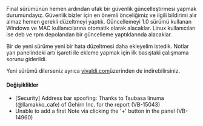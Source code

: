 Final sürümünün hemen ardından ufak bir güvenlik güncelleştirmesi yapmak durumundayız. Güvenlik bizler için en önemli önceliğimiz ve ilgili bildirimi alır almaz hemen gerekli düzeltmeyi yaptık. Güncellemeyi 1.0 sürümü kullanan Windows ve MAC kullanıcılarına otomatik olarak alacaklar. Linux kullanıcıları ise deb ve rpm depolarıdan bir güncelleme yaptıklarında alacaklar.

Bir de yeni sürüme yeni bir hata düzeltmesi daha ekleyelim istedik. Notlar yan panelindeki artı işareti ile ekleme yapmak için ilk basıştaki çalışmama sorunu giderildi.

Yeni sürümü dilerseniz ayrıca [vivaldi.com](vivaldi.com)üzerinden de indirebilirsiniz.

#### Değişiklikler

* [Security] Address bar spoofing: Thanks to Tsubasa Iinuma (@llamakko_cafe) of Gehirn Inc. for the report (VB-15043)
* Unable to add a first Note via clicking the '+' button in the panel (VB-14960)
